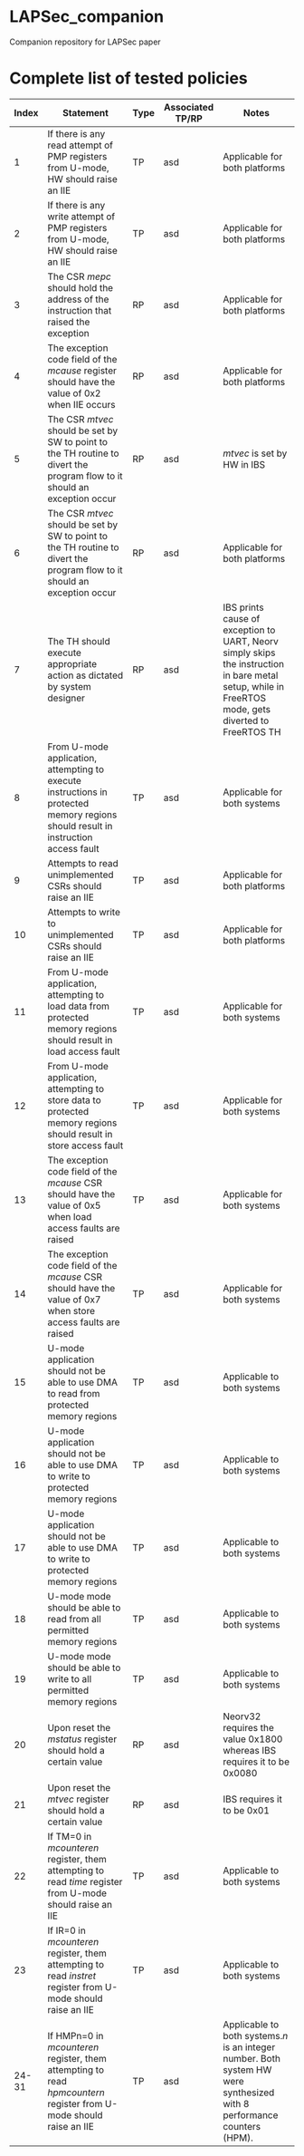 # LAPSec_companion
Companion repository for LAPSec paper
# Complete list of tested policies

|Index|Statement|Type|Associated TP/RP| Notes |
|-----|---------------------------|---|-------------------------|---------------------------|
|1|If there is any read attempt of PMP registers from U-mode, HW should raise an IIE |TP|asd|Applicable for both platforms|
|2|If there is any write attempt of PMP registers from U-mode, HW should raise an IIE|TP|asd|Applicable for both platforms|
|3|The CSR _mepc_ should hold the address of the instruction that raised the exception|RP|asd|Applicable for both platforms|
|4|The exception code field of the _mcause_ register should have the value of 0x2 when IIE occurs|RP|asd|Applicable for both platforms|
|5|The CSR _mtvec_ should be set by SW to point to the TH routine to divert the program flow to it should an exception occur|RP|asd| _mtvec_ is set by HW in IBS|
|6|The CSR _mtvec_ should be set by SW to point to the TH routine to divert the program flow to it should an exception occur|RP|asd|Applicable for both platforms|
|7|The TH should execute appropriate action as dictated by system designer|RP|asd|IBS prints cause of exception to UART, Neorv simply skips the instruction in bare metal setup, while in FreeRTOS mode, gets diverted to FreeRTOS TH |
|8|From U-mode application, attempting to execute instructions in protected memory regions should result in instruction access fault|TP|asd|Applicable for both systems|
|9|Attempts to read unimplemented CSRs should raise an IIE|TP|asd|Applicable for both platforms|
|10|Attempts to write to unimplemented CSRs should raise an IIE|TP|asd|Applicable for both platforms|
|11|From U-mode application, attempting to load data from protected memory regions should result in load access fault|TP|asd|Applicable for both systems|
|12|From U-mode application, attempting to store data to protected memory regions should result in store access fault|TP|asd|Applicable for both systems|
|13|The exception code field of the _mcause_ CSR should have the value of 0x5 when load access faults are raised|TP|asd|Applicable for both systems|
|14|The exception code field of the _mcause_ CSR should have the value of 0x7 when store access faults are raised|TP|asd|Applicable for both systems|
|15|U-mode application should not be able to use DMA to read from protected memory regions|TP|asd|Applicable to both systems|
|16|U-mode application should not be able to use DMA to write to protected memory regions|TP|asd|Applicable to both systems|
|17|U-mode application should not be able to use DMA to write to protected memory regions|TP|asd|Applicable to both systems|
|18|U-mode mode should be able to read from all permitted memory regions|TP|asd|Applicable to both systems|
|19|U-mode mode should be able to write to all permitted memory regions|TP|asd|Applicable to both systems|
|20|Upon reset the _mstatus_ register should hold a certain value|RP|asd|Neorv32 requires the value 0x1800 whereas IBS requires it to be 0x0080|
|21|Upon reset the _mtvec_ register should hold a certain value|RP|asd|IBS requires it to be 0x01|
|22|If TM=0 in _mcounteren_ register, them attempting to read _time_ register from U-mode should raise an IIE|TP|asd|Applicable to both systems|
|23|If IR=0 in _mcounteren_ register, them attempting to read _instret_ register from U-mode should raise an IIE|TP|asd|Applicable to both systems|
|24-31|If HMPn=0 in _mcounteren_ register, them attempting to read _hpmcountern_ register from U-mode should raise an IIE|TP|asd|Applicable to both systems._n_ is an integer number. Both system HW were synthesized with 8 performance counters (HPM).|
